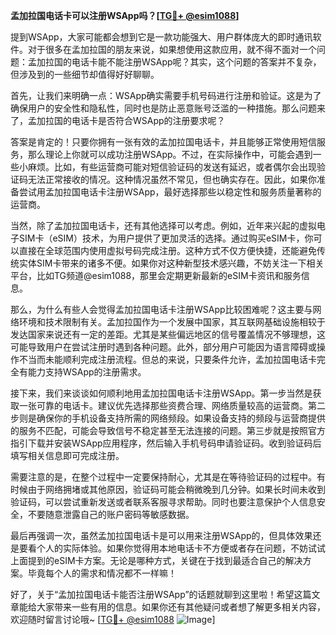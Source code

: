 **孟加拉国电话卡可以注册WSApp吗？[[TG💪+ @esim1088](https://t.me/s/esim1088)]**

提到WSApp，大家可能都会想到它是一款功能强大、用户群体庞大的即时通讯软件。对于很多在孟加拉国的朋友来说，如果想使用这款应用，就不得不面对一个问题：孟加拉国的电话卡能不能注册WSApp呢？其实，这个问题的答案并不复杂，但涉及到的一些细节却值得好好聊聊。

首先，让我们来明确一点：WSApp确实需要手机号码进行注册和验证。这是为了确保用户的安全性和隐私性，同时也是防止恶意账号泛滥的一种措施。那么问题来了，孟加拉国的电话卡是否符合WSApp的注册要求呢？

答案是肯定的！只要你拥有一张有效的孟加拉国电话卡，并且能够正常使用短信服务，那么理论上你就可以成功注册WSApp。不过，在实际操作中，可能会遇到一些小麻烦。比如，有些运营商可能对短信验证码的发送有延迟，或者偶尔会出现验证码无法正常接收的情况。这种情况虽然不常见，但也确实存在。因此，如果你准备尝试用孟加拉国电话卡注册WSApp，最好选择那些以稳定性和服务质量著称的运营商。

当然，除了孟加拉国电话卡，还有其他选择可以考虑。例如，近年来兴起的虚拟电子SIM卡（eSIM）技术，为用户提供了更加灵活的选择。通过购买eSIM卡，你可以直接在全球范围内使用虚拟号码完成注册。这种方式不仅方便快捷，还能避免传统实体SIM卡带来的诸多不便。如果你对这种新型技术感兴趣，不妨关注一下相关平台，比如TG频道@esim1088，那里会定期更新最新的eSIM卡资讯和服务信息。

那么，为什么有些人会觉得孟加拉国电话卡注册WSApp比较困难呢？这主要与网络环境和技术限制有关。孟加拉国作为一个发展中国家，其互联网基础设施相较于发达国家来说还有一定的差距。尤其是某些偏远地区的信号覆盖情况不够理想，这可能导致用户在尝试注册时遇到各种问题。此外，部分用户可能因为语言障碍或操作不当而未能顺利完成注册流程。但总的来说，只要条件允许，孟加拉国电话卡完全有能力支持WSApp的注册需求。

接下来，我们来谈谈如何顺利地用孟加拉国电话卡注册WSApp。第一步当然是获取一张可靠的电话卡。建议优先选择那些资费合理、网络质量较高的运营商。第二步则是确保你的手机设备支持所需的网络频段。如果设备支持的频段与运营商提供的服务不匹配，可能会导致信号不稳定甚至无法连接的问题。第三步就是按照官方指引下载并安装WSApp应用程序，然后输入手机号码申请验证码。收到验证码后填写相关信息即可完成注册。

需要注意的是，在整个过程中一定要保持耐心，尤其是在等待验证码的过程中。有时候由于网络拥堵或其他原因，验证码可能会稍微晚到几分钟。如果长时间未收到验证码，可以尝试重新发送或者联系客服寻求帮助。同时也要注意保护个人信息安全，不要随意泄露自己的账户密码等敏感数据。

最后再强调一次，虽然孟加拉国电话卡是可以用来注册WSApp的，但具体效果还是要看个人的实际体验。如果你觉得用本地电话卡不方便或者存在问题，不妨试试上面提到的eSIM卡方案。无论是哪种方式，关键在于找到最适合自己的解决方案。毕竟每个人的需求和情况都不一样嘛！

好了，关于“孟加拉国电话卡能否注册WSApp”的话题就聊到这里啦！希望这篇文章能给大家带来一些有用的信息。如果你还有其他疑问或者想了解更多相关内容，欢迎随时留言讨论哦~ [[TG💪+ @esim1088](https://t.me/s/esim1088) ![Image](https://i.postimg.cc/4NQfJmqS/Snipaste-2025-05-13-00-14-12.png)]